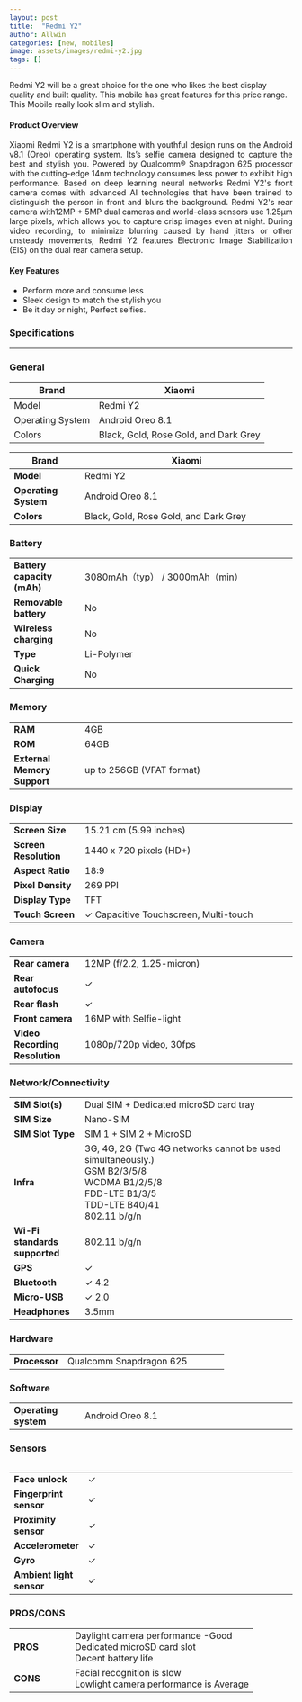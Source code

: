 ```yaml
---
layout: post
title:  "Redmi Y2"
author: Allwin
categories: [new, mobiles]
image: assets/images/redmi-y2.jpg
tags: []
---
```

Redmi Y2 will be a great choice for the one who likes the best display quality and built quality. This mobile has great features for this price range. This Mobile really look slim and stylish.

#### Product Overview

<p style="text-align:justify">Xiaomi Redmi Y2  is a smartphone with youthful design runs on the Android v8.1  (Oreo) operating system.  Its’s selfie camera designed to capture the best and stylish you.  Powered by Qualcomm® Snapdragon 625 processor with the cutting-edge 14nm technology consumes less power to exhibit high performance. Based on deep learning neural networks Redmi Y2's front camera comes with advanced AI technologies
that have been trained to distinguish the person in front and blurs the background. Redmi Y2's rear camera  with12MP + 5MP dual cameras and world-class sensors use 1.25μm large pixels, which allows you to capture crisp images even at night. During video recording, to minimize blurring caused by hand jitters or other unsteady movements, Redmi Y2  features Electronic Image Stabilization (EIS) on the dual rear camera setup.</p>

#### Key Features

* Perform more and consume less
* Sleek design to match the stylish you
* Be it day or night, Perfect selfies.

### Specifications
---
<h3 class="cus-col">General</h3>

| Brand | Xiaomi |
| ----------- | ----------- |
| Model | Redmi Y2 |
| Operating System | Android Oreo 8.1 |
| Colors | Black, Gold, Rose Gold, and Dark Grey |

<table class="table table-bordered table-cus">
<thead>
<th style="width:25%">Brand</th>
<th>Xiaomi </th>
</thead>
<tbody>
<tr>
<td style="width:25%; font-weight:bold;">Model</td>
<td>Redmi Y2</td>
</tr>
<tr>
<td style="width:25%; font-weight:bold;">Operating System</td>
<td>Android Oreo 8.1</td>
</tr>
<tr>
<td style="width:25%; font-weight:bold;">Colors </td>
<td>Black, Gold, Rose Gold, and Dark Grey</td>
</tr>
</tbody>
</table>


<h3 class="cus-col">Battery</h3>

<table class="table table-bordered table-cus">
<tbody>
<tr>
<td style="width:25%; font-weight:bold">Battery capacity (mAh)</td>
<td>3080mAh（typ） / 3000mAh（min）</td>
</tr>
<tr>
<td style="width:25%; font-weight:bold">Removable battery</td>
<td>No</td>
</tr>
<tr>
<td style="width:25%; font-weight:bold">Wireless charging</td>
<td>No</td>
</tr>
<tr>
<td style="width:25%; font-weight:bold">Type</td>
<td> Li-Polymer</td>
</tr>
<tr>
<td style="width:25%; font-weight:bold">Quick Charging</td>
<td>No</td>
</tr>
</tbody>
</table>



<h3 class="cus-col">Memory</h3>

<table class="table table-bordered table-cus">
<tbody>
<tr>
<td style="width:25%; font-weight:bold">RAM </td>
<td>4GB</td>
</tr>
<tr>
<td style="width:25%; font-weight:bold">ROM</td>
<td>64GB</td>
</tr>
<tr>
<td style="width:25%; font-weight:bold">External Memory Support</td>
<td>up to 256GB (VFAT format)</td>
</tr>
</tbody>
</table>



<h3 class="cus-col">Display</h3>

<table class="table table-bordered table-cus">
<tbody>
<tr>
<td style="width:25%; font-weight:bold">Screen Size</td>
<td>15.21 cm (5.99 inches)</td>
</tr>
<tr>
<td style="width:25%; font-weight:bold">Screen Resolution</td>
<td>1440 x 720 pixels (HD+)</td>
</tr>
<tr>
<td style="width:25%; font-weight:bold">Aspect Ratio</td>
<td>18:9</td>
</tr>
<tr>
<td style="width:25%; font-weight:bold">Pixel Density</td>
<td>269 PPI</td>
</tr>
<tr>
<td style="width:25%; font-weight:bold">Display Type</td>
<td>TFT</td>
</tr>
<tr>
<td style="width:25%; font-weight:bold">Touch Screen</td>
<td>✓ Capacitive Touchscreen, Multi-touch</td>
</tr>
</tbody>
</table>

		          			          
<h3 class="cus-col">Camera</h3>

<table class="table table-bordered table-cus">
<tbody>
<tr>
<td style="width:25%; font-weight:bold">Rear camera </td>
<td>12MP (f/2.2, 1.25-micron)</td>
</tr>
<tr>
<td style="width:25%; font-weight:bold">Rear autofocus</td>
<td>✓</td>
</tr>
<tr>
<td style="width:25%; font-weight:bold">Rear flash</td>
<td>✓</td>
</tr>
<tr>
<td style="width:25%; font-weight:bold">Front camera</td>
<td>16MP  with Selfie-light</td>
</tr>
<tr>
<td style="width:25%; font-weight:bold">Video Recording Resolution</td>
<td>1080p/720p video, 30fps</td>
</tr>

</tbody>
</table>


<h3 class="cus-col">Network/Connectivity</h3>

<table class="table table-bordered table-cus">

<tbody>
<tr>
<td style="width:25%; font-weight:bold">SIM Slot(s)</td>
<td>Dual SIM + Dedicated microSD card tray</td>
</tr>
<tr>
<td style="width:25%; font-weight:bold">SIM Size </td>
<td>Nano-SIM</td>
</tr>
<tr>
<td style="width:25%; font-weight:bold">SIM Slot Type</td>
<td>SIM 1 + SIM 2 + MicroSD</td>
</tr>
<tr>
<td style="width:25%; font-weight:bold">Infra</td>
<td>3G, 4G, 2G (Two 4G networks cannot be used simultaneously.)<br>
 GSM B2/3/5/8<br>
 WCDMA B1/2/5/8<br>
 FDD-LTE B1/3/5<br>
 TDD-LTE B40/41<br>
 802.11 b/g/n</td>
</tr>
<tr>
<td style="width:25%; font-weight:bold">Wi-Fi standards supported</td>
<td>802.11 b/g/n</td>
</tr>
<tr>
<td style="width:25%; font-weight:bold">GPS</td>
<td>✓</td>
</tr>
<tr>
<td style="width:25%; font-weight:bold">Bluetooth</td>
<td>✓ 4.2</td>
</tr>
<tr>
<td style="width:25%; font-weight:bold">Micro-USB</td>
<td>✓ 2.0</td>
</tr>
<tr>
<td style="width:25%; font-weight:bold">Headphones</td>
<td>3.5mm</td>
</tr>
</tbody>
</table>



<h3 class="cus-col">Hardware</h3>

<table class="table table-bordered table-cus">
<tbody>
<tr>
<td style="width:25%; font-weight:bold">Processor</td>
<td>Qualcomm Snapdragon 625</td>
</tr>
</tbody>
</table>

<h3 class="cus-col">Software</h3>

<table class="table table-bordered table-cus">
<tbody>
<tr>
<td style="width:25%; font-weight:bold">Operating system </td>
<td>Android Oreo 8.1</td>
</tr>
</tbody>
</table>

<table class="table table-bordered table-cus">

<h3 class="cus-col">Sensors</h3>

<table class="table table-bordered table-cus">
<tbody>
<tr>
<td style="width:25%; font-weight:bold">Face unlock</td>
<td>✓</td>
</tr>
<tr>
<td style="width:25%; font-weight:bold">Fingerprint sensor</td>
<td>✓</td>
</tr>
<tr>
<td style="width:25%; font-weight:bold">Proximity sensor</td>
<td>✓</td>
</tr>
<tr>
<td style="width:25%; font-weight:bold">Accelerometer</td>
<td>✓</td>
</tr>
<tr>
<td style="width:25%; font-weight:bold">Gyro</td>
<td>✓</td>
</tr>

<tr>
<td style="width:25%; font-weight:bold">Ambient light sensor</td>
<td>✓</td>
</tr>
</tbody>
</table>

<h3 class="cus-col">PROS/CONS</h3>

<table class="table table-bordered table-cus">
<tbody>
<tr>
<td style="width:25%; font-weight:bold">PROS</td>
 <td>Daylight camera performance -Good <br>
 Dedicated microSD card slot<br>
 Decent battery life<br></td>

</tr>
<tr>
<td style="width:25%; font-weight:bold">CONS </td>
<td>Facial recognition is slow<br>
 Lowlight camera performance is Average</td>

</tr>
</tbody>
</table>


